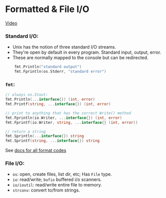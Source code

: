 # Formatted & File I/O

[Video](https://www.youtube.com/watch?v=dqEtGT-dxoY&list=PLoILbKo9rG3skRCj37Kn5Zj803hhiuRK6&index=8)

### Standard I/O:
- Unix has the notion of three standard I/O streams.
- They're open by default in every program.
    Standard input, output, error.
- These are normally mapped to the console but can be redirected.

```go
    fmt.Println("standard output")
    fmt.Fprintln(os.Stderr, "standard error")
```

### `fmt`:
```go
// always os.Stout:
fmt.Println(...interface{}) (int, error)
fmt.Printf(string, ...interface{}) (int, error)

// print to anything that has the correct Write() method
fmt.Fprintln(io.Writer, ...interface{}) (int, error)
fmt.Fprintf(io.Writer, string, ...interface{} (int, error))

// return a string
fmt.Sprintln(...interface{}) string
fmt.Sprintf(string, ...interface{}) string
```

See [docs for all format codes](https://pkg.go.dev/fmt)

### File I/O:
- `os`: open, create files, list dir, etc; Has `File` type.
- `io`: read/write; `bufio` buffered i/o scanners.
- `io/ioutil`: read/write entire file to memory.
- `strconv`: convert to/from strings.

